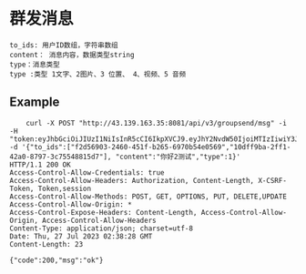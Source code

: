 # 群发消息
    to_ids: 用户ID数组，字符串数组
    content： 消息内容，数据类型string
    type：消息类型
    type :类型 1文字、2图片、3 位置、 4、视频、5 音频

## Example


        curl -X POST "http://43.139.163.35:8081/api/v3/groupsend/msg" -i   -H "token:eyJhbGciOiJIUzI1NiIsInR5cCI6IkpXVCJ9.eyJhY2NvdW50IjoiMTIzIiwiY3JlYXRlX3RpbWUiOjE2OTAzNzQwNDh9.v8EnBzvNZ9lPotme6RxevBMQfxw9HQkum3tQeBWKAMg"  -d '{"to_ids":["f2d56903-2460-451f-b265-6970b54e0569","10dff9ba-2ff1-42a0-8797-3c75548815d7"], "content":"你好2测试","type":1}'
    HTTP/1.1 200 OK
    Access-Control-Allow-Credentials: true
    Access-Control-Allow-Headers: Authorization, Content-Length, X-CSRF-Token, Token,session
    Access-Control-Allow-Methods: POST, GET, OPTIONS, PUT, DELETE,UPDATE
    Access-Control-Allow-Origin: *
    Access-Control-Expose-Headers: Content-Length, Access-Control-Allow-Origin, Access-Control-Allow-Headers
    Content-Type: application/json; charset=utf-8
    Date: Thu, 27 Jul 2023 02:38:28 GMT
    Content-Length: 23

    {"code":200,"msg":"ok"}
